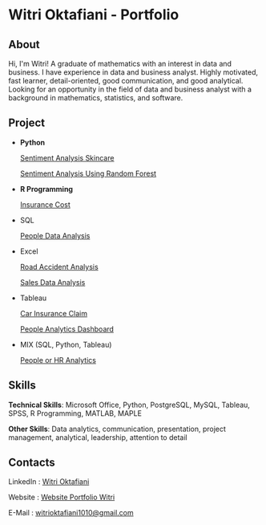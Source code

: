 # Witri Oktafiani - Portfolio

## About

Hi, I'm Witri! A graduate of mathematics with an interest in data and business. I have experience in data and business analyst.
Highly motivated, fast learner, detail-oriented, good communication, and good analytical. Looking for an opportunity in the field
of data and business analyst with a background in mathematics, statistics, and software.


## Project

-    **Python**

     [Sentiment Analysis Skincare](https://github.com/witrioktafiani/Sentiment-Analysis-Skincare)

     [Sentiment Analysis Using Random Forest](https://github.com/witrioktafiani/Sentiment-Analysis-RandomForest)
-    **R Programming**

     [Insurance Cost](https://rpubs.com/witriokta/InsuranceCost)
-    SQL

     [People Data Analysis](https://github.com/witrioktafiani/People-Data-Analytics)
-    Excel

     [Road Accident Analysis](https://github.com/witrioktafiani/Road-Accident-AnalystExcel)

     [Sales Data Analysis](https://github.com/witrioktafiani/Sales-Analysis-Excel)
-    Tableau

     [Car Insurance Claim](https://public.tableau.com/app/profile/witri.oktafiani/viz/CarInsuranceClaim_16896739447150/Story1)

     [People Analytics Dashboard](https://public.tableau.com/views/PeopleAnalytics_16894890478070/DashboardPeopleAnalytics?:language=en-US&:display_count=n&:origin=viz_share_link)
-    MIX (SQL, Python, Tableau)

     [People or HR Analytics](https://github.com/witrioktafiani/Final-Project)

## Skills

**Technical Skills**: Microsoft Office, Python, PostgreSQL, MySQL, Tableau, SPSS, R Programming, MATLAB, MAPLE

**Other Skills**: Data analytics, communication, presentation, project management, analytical, leadership, attention to detail

## Contacts
LinkedIn  : [Witri Oktafiani](http://linkedin.com/in/WitriOktafiani)

Website   : [Website Portfolio Witri](https://www.cakeresume.com/witri-okta)

E-Mail    : witrioktafiani1010@gmail.com
